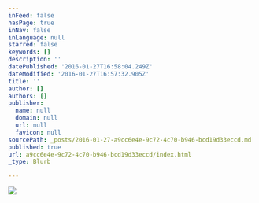 ```yaml
---
inFeed: false
hasPage: true
inNav: false
inLanguage: null
starred: false
keywords: []
description: ''
datePublished: '2016-01-27T16:58:04.249Z'
dateModified: '2016-01-27T16:57:32.905Z'
title: ''
author: []
authors: []
publisher:
  name: null
  domain: null
  url: null
  favicon: null
sourcePath: _posts/2016-01-27-a9cc6e4e-9c72-4c70-b946-bcd19d33eccd.md
published: true
url: a9cc6e4e-9c72-4c70-b946-bcd19d33eccd/index.html
_type: Blurb

---
```

![](https://the-grid-user-content.s3-us-west-2.amazonaws.com/dc133621-485d-4daf-b5ef-cc3a68da7984.JPG)